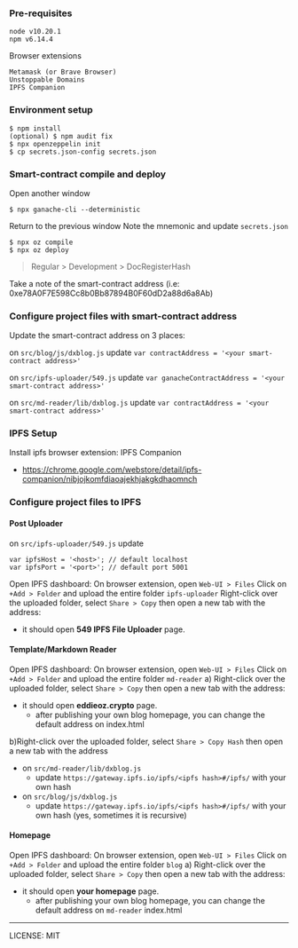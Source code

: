 
### Pre-requisites

```
node v10.20.1 
npm v6.14.4
```

Browser extensions
```
Metamask (or Brave Browser)
Unstoppable Domains
IPFS Companion
```

###  Environment setup

```
$ npm install
(optional) $ npm audit fix 
$ npx openzeppelin init
$ cp secrets.json-config secrets.json
```

### Smart-contract compile and deploy

Open another window
```
$ npx ganache-cli --deterministic
```
Return to the previous window
Note the mnemonic and update `secrets.json` 

```
$ npx oz compile
$ npx oz deploy
```
 > Regular > Development > DocRegisterHash
 
Take a note of the smart-contract address (i.e: 0xe78A0F7E598Cc8b0Bb87894B0F60dD2a88d6a8Ab)

### Configure project files with smart-contract address

Update the smart-contract address on 3 places: 

on `src/blog/js/dxblog.js`
update `var contractAddress = '<your smart-contract address>'`

on `src/ipfs-uploader/549.js`
update `var ganacheContractAddress = '<your smart-contract address>'` 

on `src/md-reader/lib/dxblog.js`
update `var contractAddress = '<your smart-contract address>'`

### IPFS Setup

Install ipfs browser extension: IPFS Companion 
* https://chrome.google.com/webstore/detail/ipfs-companion/nibjojkomfdiaoajekhjakgkdhaomnch


### Configure project files to IPFS

#### Post Uploader
on `src/ipfs-uploader/549.js`
update 
```
var ipfsHost = '<host>'; // default localhost
var ipfsPort = '<port>'; // default port 5001
```

Open IPFS dashboard:
On browser extension, open `Web-UI > Files`
Click on `+Add > Folder` and upload the entire folder `ipfs-uploader` 
Right-click over the uploaded folder, select `Share > Copy` then open a new tab with the address:
* it should open **549 IPFS File Uploader** page.


#### Template/Markdown Reader

Open IPFS dashboard:
On browser extension, open `Web-UI > Files`
Click on `+Add > Folder` and upload the entire folder `md-reader` 
a) Right-click over the uploaded folder, select `Share > Copy` then open a new tab with the address:
* it should open **eddieoz.crypto** page.
	* after publishing your own blog homepage, you can change the default address on index.html

b)Right-click over the uploaded folder, select `Share > Copy Hash` then open a new tab with the address
* on `src/md-reader/lib/dxblog.js`
	* update `https://gateway.ipfs.io/ipfs/<ipfs hash>#/ipfs/` with your own hash
* on `src/blog/js/dxblog.js`
	* update `https://gateway.ipfs.io/ipfs/<ipfs hash>#/ipfs/` with your own hash
(yes, sometimes it is recursive)

#### Homepage

Open IPFS dashboard:
On browser extension, open `Web-UI > Files`
Click on `+Add > Folder` and upload the entire folder `blog` 
a) Right-click over the uploaded folder, select `Share > Copy` then open a new tab with the address:
- it should open **your homepage** page.
	- after publishing your own blog homepage, you can change the default address on `md-reader` index.html


---
LICENSE: MIT